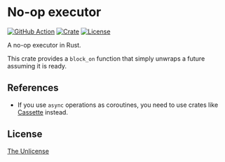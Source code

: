# No-op executor

[![GitHub Action](https://img.shields.io/github/actions/workflow/status/raviqqe/noop-executor/test.yaml?branch=main&style=flat-square)](https://github.com/raviqqe/noop-executor/actions)
[![Crate](https://img.shields.io/crates/v/noop-executor.svg?style=flat-square)](https://crates.io/crates/noop-executor)
[![License](https://img.shields.io/github/license/raviqqe/noop-executor.svg?style=flat-square)](UNLICENSE)

A no-op executor in Rust.

This crate provides a `block_on` function that simply unwraps a future assuming it is ready.

## References

- If you use `async` operations as coroutines, you need to use crates like [Cassette](https://github.com/jamesmunns/cassette) instead.

## License

[The Unlicense](UNLICENSE)

